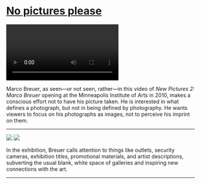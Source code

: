 # [No pictures please](http://artsmia.github.io/griot/#/stories/1422)

<video src='http://cdn.dx.artsmia.org/videos/marco-brewer.mp4'></video>

Marco Breuer, as seen—or not seen, rather—in this video of *New Pictures 2: Marco Breuer* opening at the Minneapolis Institute of Arts in 2010, makes a conscious effort not to have his picture taken. He is interested in what defines a photograph, but not in being defined by photography. He wants viewers to focus on his photographs as images, not to perceive his imprint on them. 

---

![](http://cdn.dx.artsmia.org/thumbs/tn_100311_mia336_8646.jpg)
![](http://cdn.dx.artsmia.org/thumbs/tn_100311_mia177_138.jpg)

In the exhibition, Breuer calls attention to things like outlets, security cameras, exhibition titles, promotional materials, and artist descriptions, subverting the usual blank, white space of galleries and inspiring new connections with the art.

---
